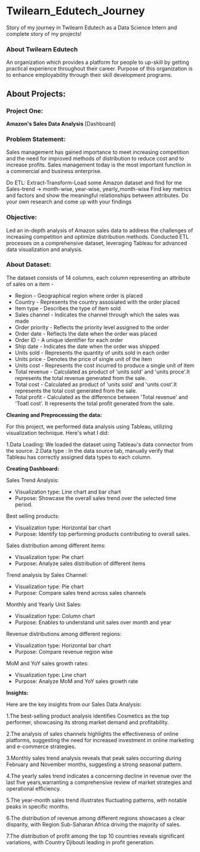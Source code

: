 # Twilearn_Edutech_Journey
Story of my journey in Twilearn Edutech as a Data Science Intern and complete story of my projects!

### About Twilearn Edutech
An organization which provides a platform for people to up-skill by getting practical experience throughout their career. Purpose of this organization is to enhance employability through their skill development programs.

## About Projects:
### Project One: 
**Amazon's Sales Data Analysis** [Dashboard]

### Problem Statement:
Sales management has gained importance to meet increasing competition and the
need for improved methods of distribution to reduce cost and to increase profits. Sales
management today is the most important function in a commercial and business
enterprise.

Do ETL: Extract-Transform-Load some Amazon dataset and find for me
Sales-trend -> month-wise, year-wise, yearly_month-wise
Find key metrics and factors and show the meaningful relationships between
attributes. Do your own research and come up with your findings

### Objective:
Led an in-depth analysis of Amazon sales data to address the challenges of increasing competition and optimize distribution methods.
Conducted ETL processes on a comprehensive dataset, leveraging Tableau for advanced data visualization and analysis.

### About Dataset:
The dataset consists of 14 columns, each column representing an attribute of sales on a item -

- Region - Geographical region where order is placed
- Country - Represents the country assosiated with the order placed
- Item type - Describes the type of item sold
- Sales channel - Indicates the channel through which the sales was made
- Order priority - Reflects the priority level assigned to the order
- Order date - Reflects the date when the order was placed
- Order ID - A unique identifier for each order
- Ship date - Indicates the date when the order was shipped
- Units sold - Represents the quantity of units sold in each order
- Units price - Denotes the price of single unit of the item
- Units cost - Represents the cost incurred to produce a single unit of item
- Total revenue - Calculated as product of 'units sold' and 'units proce'.It represents the total revenue generated from the sale.
- Total cost - Calculated as product of 'units sold' and 'units cost'.It represents the total cost generated from the sale.
- Total profit - Calculated as the difference between 'Total revenue' and 'Toatl cost'. It represents the total profit generated from the sale.

**Cleaning and Preprocessing the data:**

  For this project, we performed data analysis using Tableau, utilizing visualization technique. Here's what I did:

  1.Data Loading: We loaded the dataset using Tableau's data connector from the source.
  2.Data type : In the data source tab, manually verify that Tableau has correctly assigned data types to each column.

**Creating Dashboard:**

 Sales Trend Analysis:
 - Visualization type: Line chart and bar chart
 - Purpose: Showcase the overall sales trend over the selected time period.
  
 Best selling products:
 - Visualization type: Horizontal bar chart
 - Purpose: Identify top performing products contributing to overall sales.

 Sales distribution among different items:
 - Visualization type: Pie chart
 - Purpose: Analyze sales distribution of different items

 Trend analysis by Sales Channel:
 - Visualization type: Pie chart
 - Purpose: Compare sales trend across sales channels

 Monthly and Yearly Unit Sales:
 - Visualization type: Column chart
 - Purpose: Enables to understand unit sales over month and year

 Revenue distributions among different regions:
 - Visualization type: Horizontal bar chart
 - Purpose: Compare revenue region wise

 MoM and YoY sales growth rates:
 - Visualization type: Line chart
 - Purpose: Analyze MoM and YoY sales growth rate

**Insights:**

Here are the key insights from our Sales Data Analysis:

1.The best-selling product analysis identifies Cosmetics as the top performer, 
  showcasing its strong market demand and profitability.

2.The analysis of sales channels highlights the effectiveness of online platforms, 
  suggesting the need for increased investment in online marketing and e-commerce strategies.

3.Monthly sales trend analysis reveals that peak sales occurring during February and November months, 
  suggesting a strong seasonal pattern.

4.The yearly sales trend indicates a concerning decline in revenue over the last five years,warranting a comprehensive
  review of market strategies and operational efficiency.

5.The year-month sales trend illustrates fluctuating patterns, with notable peaks in specific months.

6.The distribution of revenue among different regions showcases a clear disparity, 
  with Region Sub-Saharan Africa driving the majority of sales.

7.The distribution of profit among the top 10 countries reveals significant variations, 
  with Country Djibouti leading in profit generation.
 
 

  

